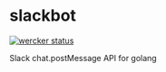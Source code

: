 # slackbot

[![wercker status](https://app.wercker.com/status/9b663f5536c8d7b8147b238613b336e3/m "wercker status")](https://app.wercker.com/project/bykey/9b663f5536c8d7b8147b238613b336e3)

Slack chat.postMessage API for golang

